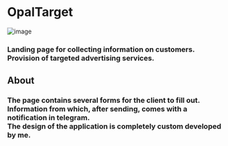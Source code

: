 # OpalTarget
![image](https://user-images.githubusercontent.com/90128195/212898438-1a297145-663d-4cd9-8939-359cf61f6a4e.png) <br>
<h3>Landing page for collecting information on customers. Provision of targeted advertising services.</h2>

<h2>About</h2>
<h3>
The page contains several forms for the client to fill out. Information from which, after sending, comes with a notification in telegram.
<br>
The design of the application is completely custom developed by me.
<img src="https://github.com/ChaklunIvan/OpalTarget/blob/master/ui/src/assets/gifs/main-func.gif?raw=true" alt="">
</h3>
